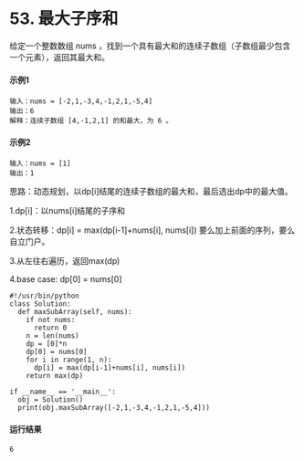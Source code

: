 # 53. 最大子序和
给定一个整数数组 nums ，找到一个具有最大和的连续子数组（子数组最少包含一个元素），返回其最大和。

#### 示例1
    输入：nums = [-2,1,-3,4,-1,2,1,-5,4]
    输出：6
    解释：连续子数组 [4,-1,2,1] 的和最大，为 6 。

#### 示例2
    输入：nums = [1]
    输出：1
    
思路：动态规划，以dp[i]结尾的连续子数组的最大和，最后选出dp中的最大值。

1.dp[i]：以nums[i]结尾的子序和

2.状态转移：dp[i] = max(dp[i-1]+nums[i], nums[i])  要么加上前面的序列，要么自立门户。

3.从左往右遍历，返回max(dp)

4.base case: dp[0] = nums[0]

    #!/usr/bin/python
    class Solution:
      def maxSubArray(self, nums):
        if not nums:
          return 0
        n = len(nums)
        dp = [0]*n
        dp[0] = nums[0]
        for i in range(1, n):
          dp[i] = max(dp[i-1]+nums[i], nums[i])
        return max(dp)

    if __name__ == '__main__':
      obj = Solution()
      print(obj.maxSubArray([-2,1,-3,4,-1,2,1,-5,4]))

#### 运行结果
    6

